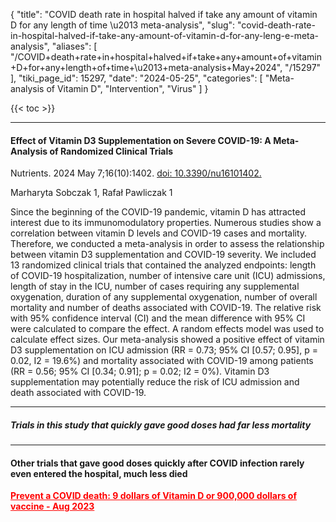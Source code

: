 {
  "title": "COVID death rate in hospital halved if take any amount of vitamin D for any length of time \u2013 meta-analysis",
  "slug": "covid-death-rate-in-hospital-halved-if-take-any-amount-of-vitamin-d-for-any-leng-e-meta-analysis",
  "aliases": [
    "/COVID+death+rate+in+hospital+halved+if+take+any+amount+of+vitamin+D+for+any+length+of+time+\u2013+meta-analysis+May+2024",
    "/15297"
  ],
  "tiki_page_id": 15297,
  "date": "2024-05-25",
  "categories": [
    "Meta-analysis of Vitamin D",
    "Intervention",
    "Virus"
  ]
}

{{< toc >}}

---

#### Effect of Vitamin D3 Supplementation on Severe COVID-19: A Meta-Analysis of Randomized Clinical Trials

Nutrients. 2024 May 7;16(10):1402. [doi: 10.3390/nu16101402.](https://doi.org/10.3390/nu16101402.)

Marharyta Sobczak 1, Rafał Pawliczak 1

Since the beginning of the COVID-19 pandemic, vitamin D has attracted interest due to its immunomodulatory properties. Numerous studies show a correlation between vitamin D levels and COVID-19 cases and mortality. Therefore, we conducted a meta-analysis in order to assess the relationship between vitamin D3 supplementation and COVID-19 severity. We included 13 randomized clinical trials that contained the analyzed endpoints: length of COVID-19 hospitalization, number of intensive care unit (ICU) admissions, length of stay in the ICU, number of cases requiring any supplemental oxygenation, duration of any supplemental oxygenation, number of overall mortality and number of deaths associated with COVID-19. The relative risk with 95% confidence interval (CI) and the mean difference with 95% CI were calculated to compare the effect. A random effects model was used to calculate effect sizes. Our meta-analysis showed a positive effect of vitamin D3 supplementation on ICU admission (RR = 0.73; 95% CI <span>[0.57; 0.95]</span>, p = 0.02, I2 = 19.6%) and mortality associated with COVID-19 among patients (RR = 0.56; 95% CI <span>[0.34; 0.91]</span>; p = 0.02; I2 = 0%). Vitamin D3 supplementation may potentially reduce the risk of ICU admission and death associated with COVID-19.

---

##### Trials in this study that quickly gave good doses had far less mortality

---

#### Other trials that gave good doses quickly after COVID infection rarely even entered the hospital, much less died

 **<a href="/posts/prevent-a-covid-death-9-dollars-of-vitamin-d-or-900000-dollars-of-vaccine" style="color: red; text-decoration: underline;" title="This post/category does not exist yet: Prevent a COVID death: 9 dollars of Vitamin D or 900,000 dollars of vaccine - Aug 2023">Prevent a COVID death: 9 dollars of Vitamin D or 900,000 dollars of vaccine - Aug 2023</a>** 
